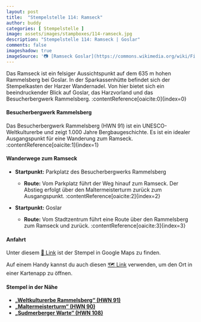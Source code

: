 ```yaml
---
layout: post
title:  "Stempelstelle 114: Ramseck"
author: buddy
categories: [ Stempelstelle ]
image: assets/images/stampboxes/114-ramseck.jpg
description: "Stempelstelle 114: Ramseck | Goslar"
comments: false
imageshadow: true
imageSource: '📷 [Ramseck Goslar](https://commons.wikimedia.org/wiki/File:Ramseck_Goslar.jpg) von <a href="//commons.wikimedia.org/wiki/User:B.Thomas95" title="User:B.Thomas95">Thomas Binder</a> unter Lizenz [CC BY-SA 4.0](https://creativecommons.org/licenses/by-sa/4.0)'
---
```


Das Ramseck ist ein felsiger Aussichtspunkt auf dem 635 m hohen Rammelsberg bei Goslar. In der Sparkassenhütte befindet sich der Stempelkasten der Harzer Wandernadel. Von hier bietet sich ein beeindruckender Blick auf Goslar, das Harzvorland und das Besucherbergwerk Rammelsberg. :contentReference[oaicite:0]{index=0}

#### Besucherbergwerk Rammelsberg

Das Besucherbergwerk Rammelsberg (HWN 91) ist ein UNESCO-Weltkulturerbe und zeigt 1.000 Jahre Bergbaugeschichte. Es ist ein idealer Ausgangspunkt für eine Wanderung zum Ramseck. :contentReference[oaicite:1]{index=1}

#### Wanderwege zum Ramseck

- **Startpunkt:** Parkplatz des Besucherbergwerks Rammelsberg
  - **Route:** Vom Parkplatz führt der Weg hinauf zum Ramseck. Der Abstieg erfolgt über den Maltermeisterturm zurück zum Ausgangspunkt. :contentReference[oaicite:2]{index=2}

- **Startpunkt:** Goslar
  - **Route:** Vom Stadtzentrum führt eine Route über den Rammelsberg zum Ramseck und zurück. :contentReference[oaicite:3]{index=3}

#### Anfahrt

Unter diesem [📍 Link](https://www.google.com/maps/dir/?api=1&origin=&destination=51.88848%2C%2010.42668) ist der Stempel in Google Maps zu finden.

<div class="android-only">
  Auf einem Handy kannst du auch diesen 
  <a href="geo:51.88848,10.42668">🗺️ Link</a> 
  verwenden, um den Ort in einer Kartenapp zu öffnen.
  <p></p>
</div>

#### Stempel in der Nähe

- [**„Weltkulturerbe Rammelsberg“ (HWN 91)**](/stempelstelle-91-weltkulturerbe-rammelsberg)
- [**„Maltermeisterturm“ (HWN 90)**](/stempelstelle-90-maltermeisterturm)
- [**„Sudmerberger Warte“ (HWN 108)**](/stempelstelle-108-sudmerberger-warte)
